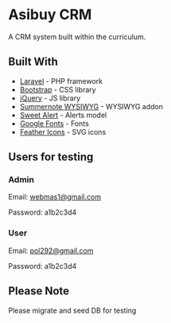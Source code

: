 # Asibuy CRM

A CRM system built within the curriculum.

## Built With

* [Laravel](https://laravel.com/) - PHP framework
* [Bootstrap](https://getbootstrap.com/) - CSS library
* [jQuery](https://jquery.com/) - JS library
* [Summernote WYSIWYG](https://summernote.org/) - WYSIWYG addon
* [Sweet Alert](https://sweetalert2.github.io/) - Alerts model
* [Google Fonts](https://fonts.google.com/) - Fonts
* [Feather Icons](https://feathericons.com/) - SVG icons

## Users for testing

### Admin

Email: webmas1@gmail.com

Password: a1b2c3d4

### User

Email: pol292@gmail.com

Password: a1b2c3d4

## Please Note

Please migrate and seed DB for testing
